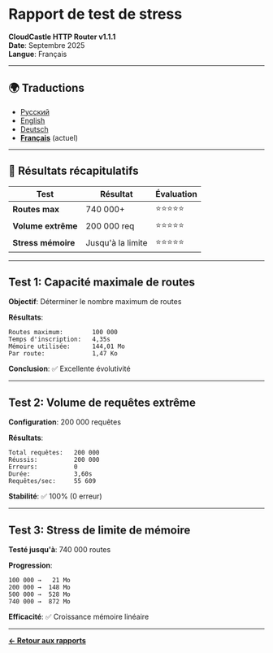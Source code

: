 # Rapport de test de stress

**CloudCastle HTTP Router v1.1.1**  
**Date**: Septembre 2025  
**Langue**: Français

---

## 🌍 Traductions

- [Русский](../../ru/reports/stress-testing.md)
- [English](../../en/reports/stress-testing.md)
- [Deutsch](../../de/reports/stress-testing.md)
- **[Français](stress-testing.md)** (actuel)

---

## 💪 Résultats récapitulatifs

| Test | Résultat | Évaluation |
|------|----------|------------|
| **Routes max** | 740 000+ | ⭐⭐⭐⭐⭐ |
| **Volume extrême** | 200 000 req | ⭐⭐⭐⭐⭐ |
| **Stress mémoire** | Jusqu'à la limite | ⭐⭐⭐⭐⭐ |

---

## Test 1: Capacité maximale de routes

**Objectif**: Déterminer le nombre maximum de routes

**Résultats**:
```
Routes maximum:        100 000
Temps d'inscription:   4,35s
Mémoire utilisée:      144,01 Mo
Par route:             1,47 Ko
```

**Conclusion**: ✅ Excellente évolutivité

---

## Test 2: Volume de requêtes extrême

**Configuration**: 200 000 requêtes

**Résultats**:
```
Total requêtes:   200 000
Réussis:          200 000
Erreurs:          0
Durée:            3,60s
Requêtes/sec:     55 609
```

**Stabilité**: ✅ 100% (0 erreur)

---

## Test 3: Stress de limite de mémoire

**Testé jusqu'à**: 740 000 routes

**Progression**:
```
100 000 →   21 Mo
200 000 →  148 Mo
500 000 →  528 Mo
740 000 →  872 Mo
```

**Efficacité**: ✅ Croissance mémoire linéaire

---

**[← Retour aux rapports](tests.md)**

